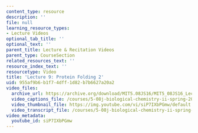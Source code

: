 ```yaml
---
content_type: resource
description: ''
file: null
learning_resource_types:
- Lecture Videos
optional_tab_title: ''
optional_text: ''
parent_title: Lecture & Recitation Videos
parent_type: CourseSection
related_resources_text: ''
resource_index_text: ''
resourcetype: Video
title: 'Lecture 9: Protein Folding 2'
uid: 955af9b6-b1f7-4dff-1d82-b7b6627a20a2
video_files:
  archive_url: https://archive.org/download/MIT5.08JS16/MIT5_08JS16_Lecture_09_300k.mp4
  video_captions_file: /courses/5-08j-biological-chemistry-ii-spring-2016/713fbb0c99c2576a928cd5b6a73443fe_siP7IXbPGmw.vtt
  video_thumbnail_file: https://img.youtube.com/vi/siP7IXbPGmw/default.jpg
  video_transcript_file: /courses/5-08j-biological-chemistry-ii-spring-2016/192c2ce1a4d3c2af740033cb31449c46_siP7IXbPGmw.pdf
video_metadata:
  youtube_id: siP7IXbPGmw
---
```

